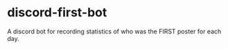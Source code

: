 # discord-first-bot
A discord bot for recording statistics of who was the FIRST poster for each day.
